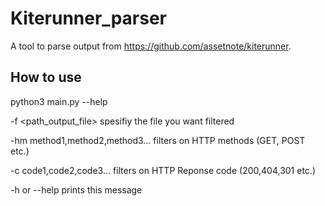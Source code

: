 # Kiterunner_parser

A tool to parse output from https://github.com/assetnote/kiterunner. 


## How to use
python3 main.py --help

-f <path_output_file>   spesifiy the file you want filtered

-hm method1,method2,method3...  filters on HTTP methods (GET, POST etc.)

-c code1,code2,code3... filters on HTTP Reponse code (200,404,301 etc.)

-h or --help prints this message
